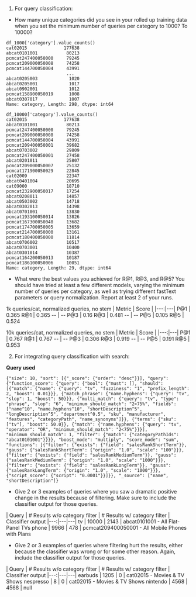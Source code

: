 1. For query classification:

- How many unique categories did you see in your rolled up training data when you set the minimum number of queries per category to 1000? To 10000?
```
df_1000['category'].value_counts()
cat02015              177638
abcat0101001           80213
pcmcat247400050000     79245
pcmcat209000050008     74258
pcmcat144700050004     43991
                       ...  
abcat0205003            1020
abcat0205001            1017
abcat0902001            1012
pcmcat158900050019      1008
abcat0307017            1007
Name: category, Length: 298, dtype: int64

df_10000['category'].value_counts()
cat02015              177638
abcat0101001           80213
pcmcat247400050000     79245
pcmcat209000050008     74258
pcmcat144700050004     43991
pcmcat209400050001     39682
abcat0703002           29809
pcmcat247400050001     27458
abcat0201011           25807
pcmcat209000050007     25132
pcmcat171900050029     22845
cat02009               22347
abcat0401004           20695
cat09000               18710
pcmcat232900050017     17254
abcat0208011           14857
abcat0503002           14718
abcat0302013           14398
abcat0701001           13830
pcmcat193100050014     13826
pcmcat167300050040     13682
pcmcat174700050005     13659
pcmcat214700050000     13161
pcmcat180400050000     11814
abcat0706002           10517
abcat0703001           10400
abcat0301014           10387
pcmcat164200050013     10187
pcmcat186100050006     10051
Name: category, Length: 29, dtype: int64
```


- What were the best values you achieved for R@1, R@3, and R@5? You should have tried at least a few different models, varying the minimum number of queries per category, as well as trying different fastText parameters or query normalization. Report at least 2 of your runs.

1k queries/cat, normalized queries, no stem
| Metric | Score |
|---:|---|
P@1 | 0.365
R@1 | 0.365
--  | --
P@3 | 0.16
R@3 | 0.481
--  | --
P@5 | 0.105
R@5 | 0.524

10k queries/cat, normalized queries, no stem
| Metric | Score |
|---:|---|
P@1 | 0.767
R@1 | 0.767
--  | --
P@3 | 0.306
R@3 | 0.919
--  | --
P@5 | 0.191
R@5 | 0.953

2. For integrating query classification with search:

**Query used**
```
{"size": 10, "sort": [{"_score": {"order": "desc"}}], "query": {"function_score": {"query": {"bool": {"must": [], "should": [{"match": {"name": {"query": "tv", "fuzziness": "1", "prefix_length": 2, "boost": 0.01}}}, {"match_phrase": {"name.hyphens": {"query": "tv", "slop": 1, "boost": 50}}}, {"multi_match": {"query": "tv", "type": "phrase", "slop": "6", "minimum_should_match": "2<75%", "fields": ["name^10", "name.hyphens^10", "shortDescription^5", "longDescription^5", "department^0.5", "sku", "manufacturer", "features", "categoryPath", "name_synonyms"]}}, {"terms": {"sku": ["tv"], "boost": 50.0}}, {"match": {"name.hyphens": {"query": "tv", "operator": "OR", "minimum_should_match": "2<75%"}}}], "minimum_should_match": 1, "filter": {"match": {"categoryPathIds": "abcat0101001"}}}}, "boost_mode": "multiply", "score_mode": "sum", "functions": [{"filter": {"exists": {"field": "salesRankShortTerm"}}, "gauss": {"salesRankShortTerm": {"origin": "1.0", "scale": "100"}}}, {"filter": {"exists": {"field": "salesRankMediumTerm"}}, "gauss": {"salesRankMediumTerm": {"origin": "1.0", "scale": "1000"}}}, {"filter": {"exists": {"field": "salesRankLongTerm"}}, "gauss": {"salesRankLongTerm": {"origin": "1.0", "scale": "1000"}}}, {"script_score": {"script": "0.0001"}}]}}, "_source": ["name", "shortDescription"]}
```

- Give 2 or 3 examples of queries where you saw a dramatic positive change in the results because of filtering. Make sure to include the classifier output for those queries.

| Query | # Results w/o category filter | # Results w/ category filter | Classifier output
|---:|---|---|
tv | 10000 | 2143 | abcat0101001 - All Flat-Panel TVs
phone | 9966 | 478 | pcmcat209400050001 - All Mobile Phones with Plans

- Give 2 or 3 examples of queries where filtering hurt the results, either because the classifier was wrong or for some other reason. Again, include the classifier output for those queries.

| Query | # Results w/o category filter | # Results w/ category filter | Classifier output
|---:|---|---|
earbuds | 1205 | 0 | cat02015 - Movies & TV Shows
nespresso | 8 | 0 | cat02015 - Movies & TV Shows
nintendo | 4568 | 4568 | null
